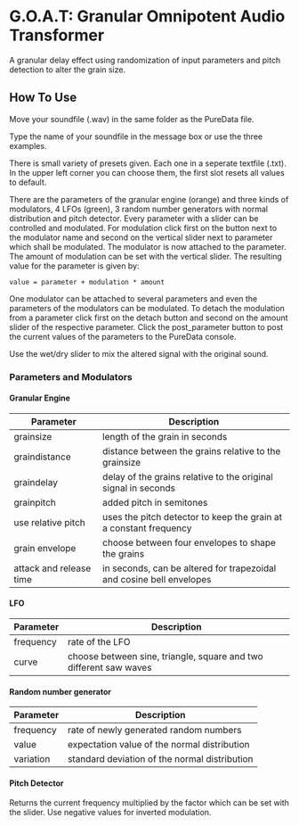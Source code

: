 # G.O.A.T: Granular Omnipotent Audio Transformer
A granular delay effect using randomization of input parameters and pitch detection to alter the grain size.

## How To Use

Move your soundfile (.wav) in the same folder as the PureData file.

Type the name of your soundfile in the message box or use the three examples.

There is small variety of presets given. Each one in a seperate textfile (.txt).
In the upper left corner you can choose them, the first slot resets all values to default.

There are the parameters of the granular engine (orange) and three kinds of modulators, 4 LFOs (green), 3 random number generators with normal distribution and pitch detector.
Every parameter with a slider can be controlled and modulated. 
For modulation click first on the button next to the modulator name and second on the vertical slider next to parameter which shall be modulated.
The modulator is now attached to the parameter. The amount of modulation can be set with the vertical slider.
The resulting value for the parameter is given by:

```
value = parameter + modulation * amount
```

One modulator can be attached to several parameters and even the parameters of the modulators can be modulated.
To detach the modulation from a parameter click first on the detach button and second on the amount slider of the respective parameter. 
Click the post_parameter button to post the current values of the parameters to the PureData console.

Use the wet/dry slider to mix the altered signal with the original sound.
 
### Parameters and Modulators

#### Granular Engine
Parameter | Description
--- | ---
grainsize | length of the grain in seconds
graindistance | distance between the grains relative to the grainsize
graindelay | delay of the grains relative to the original signal in seconds  
grainpitch | added pitch in semitones  
use relative pitch | uses the pitch detector to keep the grain at a constant frequency  
grain envelope | choose between four envelopes to shape the grains  
attack and release time | in seconds, can be altered for trapezoidal and cosine bell envelopes  

#### LFO
Parameter | Description
| --- | --- |
frequency | rate of the LFO  
curve | choose between sine, triangle, square and two different saw waves  

#### Random number generator
Parameter | Description
| --- | --- |
frequency | rate of newly generated random numbers  
value | expectation value of the normal distribution  
variation | standard deviation of the normal distribution  

#### Pitch Detector
Returns the current frequency multiplied by the factor which can be set with the slider.
Use negative values for inverted modulation. 
